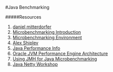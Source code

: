 #Java Benchmarking

#####Resources
1. [daniel mitterdorfer](https://github.com/danielmitterdorfer)
2. [Microbenchmarking Introduction](http://daniel.mitterdorfer.name/articles/2014/jmh-microbenchmarking-intro/)
3. [Microbenchmarking Environment](http://daniel.mitterdorfer.name/articles/2014/microbenchmarking-environment/)
4. [Alex Shiplev](http://shipilev.net/)
5. [Java Performance Info](http://java-performance.info/jmh/)
6. [Oracle JVM Performance Engine Architecture](http://www.oracle.com/technetwork/java/whitepaper-135217.html)
7. [Using JMH for Java Microbenchmarking](http://nitschinger.at/Using-JMH-for-Java-Microbenchmarking/)
7. [Java Netty Workshop](https://github.com/daschl/netty-workshop)
